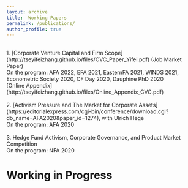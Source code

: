 ```yaml
---
layout: archive
title:  Working Papers
permalink: /publications/
author_profile: true
---
```


<br />
1. [Corporate Venture Capital and Firm Scope](http://tseyifeizhang.github.io/files/CVC_Paper_Yifei.pdf) (Job Market Paper)
<br /> 
On the program: AFA 2022, EFA 2021, EasternFA 2021, WINDS 2021, Econometric Society 2020, CF Day 2020, Dauphine PhD 2020
<br />
[Online Appendix](http://tseyifeizhang.github.io/files/Online_Appendix_CVC.pdf)
<br />
<br />
2. [Activism Pressure and The Market for Corporate Assets](https://editorialexpress.com/cgi-bin/conference/download.cgi?db_name=AFA2020&paper_id=1274), with Ulrich Hege
<br />
On the program: AFA 2020
<br />
<br />
3. Hedge Fund Activism, Corporate Governance, and Product Market Competition
<br />
On the program: NFA 2020

Working in Progress
======
